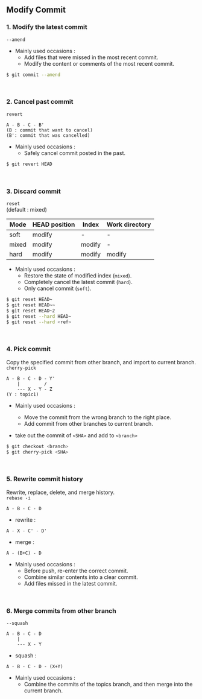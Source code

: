 ## Modify Commit

### 1. Modify the latest commit
`--amend`
- Mainly used occasions :
  - Add files that were missed in the most recent commit.
  - Modify the content or comments of the most recent commit.  
```sh
$ git commit --amend 
```
<br>

### 2. Cancel past commit
`revert`
```
A - B - C - B'
(B : commit that want to cancel) 
(B': commit that was cancelled) 
```
- Mainly used occasions :
  - Safely cancel commit posted in the past.
```sh
$ git revert HEAD
```
<br>

### 3. Discard commit
`reset`  
(default : mixed)

| Mode | HEAD position | Index | Work directory |  
| ---- | ------------- | ----- | -------------- |  
| soft | modify | - | - |
| mixed | modify | modify | - |
| hard | modify | modify | modify |

- Mainly used occasions :
  - Restore the state of modified index (`mixed`).
  - Completely cancel the latest commit (`hard`).
  - Only cancel commit (`soft`).
```sh
$ git reset HEAD~
$ git reset HEAD~~
$ git reset HEAD~2
$ git reset --hard HEAD~
$ git reset --hard <ref>
```
<br>

### 4. Pick commit
Copy the specified commit from other branch, and import to current branch.  
`cherry-pick`
```
A - B - C - D - Y'
    |         /
    --- X - Y - Z
(Y : topic1)
```
- Mainly used occasions :
  - Move the commit from the wrong branch to the right place.
  - Add commit from other branches to current branch.

- take out the commit of `<SHA>` and add to `<branch>`
```sh
$ git checkout <branch>
$ git cherry-pick <SHA>
```
<br>

### 5. Rewrite commit history
Rewrite, replace, delete, and merge history.  
`rebase -i`
```
A - B - C - D
```
- rewrite :
```
A - X - C' - D'
```
- merge :
```
A - (B+C) - D
```
- Mainly used occasions :
  - Before push, re-enter the correct commit.
  - Combine similar contents into a clear commit.
  - Add files missed in the latest commit.
<br>

### 6. Merge commits from other branch  
`--squash`
```
A - B - C - D
    |
    --- X - Y
```
- squash : 
```
A - B - C - D - (X+Y)
```
- Mainly used occasions :
  - Combine the commits of the topics branch, and then merge into the current branch.
